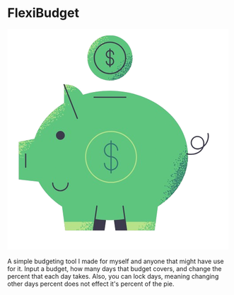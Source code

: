 # FlexiBudget
![logo](logo.png)

A simple budgeting tool I made for myself and anyone that might have use for it. Input a budget, how many days that budget covers, and change the percent that each day takes. Also, you can lock days, meaning changing other days percent does not effect it's percent of the pie.
